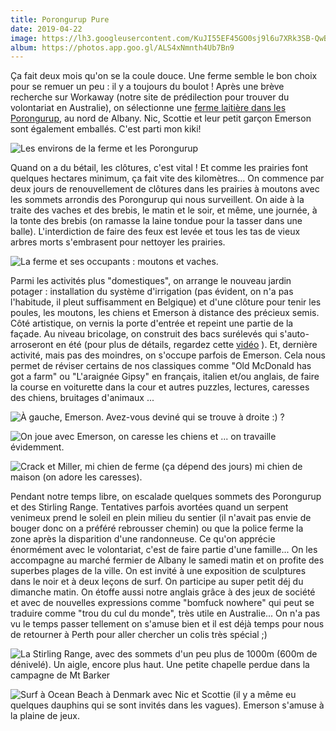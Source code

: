 ```yaml
---
title: Porongurup Pure
date: 2019-04-22
image: https://lh3.googleusercontent.com/KuJI55EF45GO0sj9l6u7XRk3SB-QwBhFQA0PZx_zrrsB7YMd_xv82bRmRr1CF8_evGh4U21syPlFumfkKShaBxxpDLXMfy4tlWRaseu_s9HeOraC2ZvPUZxKN5NcmH5dBO409woD_lc
album: https://photos.app.goo.gl/ALS4xNmnth4Ub7Bn9
---
```


Ça fait deux mois qu'on se la coule douce. Une ferme semble le bon choix pour se remuer un peu : il y a toujours du boulot ! Après une brève recherche sur Workaway (notre site de prédilection pour trouver du volontariat en Australie), on sélectionne une [ferme laitière dans les Porongurup](https://poronguruppure.com.au/), au nord de Albany. Nic, Scottie et leur petit garçon Emerson sont également emballés. C'est parti mon kiki!

![Les environs de la ferme et les Porongurup](https://lh3.googleusercontent.com/d2woqXus3UrJCzj6JzaQuyI4qd7rAZzux6qVpox_ochdxmj1hC7CbDCA28koLALQ8B4IARSrVbL4QkYm22gwUets8juaBE6zUCGDBGdYZhlw1KqJLGjpbo1vZ8WGQcX5kQnWJ7XiDLk)

Quand on a du bétail, les clôtures, c'est vital ! Et comme les prairies font quelques hectares minimum, ça fait vite des kilomètres... On commence par deux jours de renouvellement de clôtures dans les prairies à moutons avec les sommets arrondis des Porongurup qui nous surveillent. On aide à la traite des vaches et des brebis, le matin et le soir, et même, une journée, à la tonte des brebis (on ramasse la laine tondue pour la tasser dans une balle). L'interdiction de faire des feux est levée et tous les tas de vieux arbres morts s'embrasent pour nettoyer les prairies.

![La ferme et ses occupants : moutons et vaches.](https://lh3.googleusercontent.com/DxyfaWW9RXatC_nEpJ-jhl6QehsaPJnhZtqeInJYmzpr-Q5gUIojoAI2iQOR9Z4zWfEaZ2O69jJ-G9X2wuffqx2Gnl-P0NXKqeNfwe0MPbYd-qHbczM1RXHiAdKDWKbIXycLNY1AhBY)

Parmi les activités plus "domestiques", on arrange le nouveau jardin potager : installation du système d'irrigation (pas évident, on n'a pas l'habitude, il pleut suffisamment en Belgique) et d'une clôture pour tenir les poules, les moutons, les chiens et Emerson à distance des précieux semis. Côté artistique, on vernis la porte d'entrée et repeint une partie de la façade. Au niveau bricolage, on construit des bacs surélevés qui s'auto-arroseront en été (pour plus de détails, regardez cette [vidéo](https://youtu.be/dCgciRQAXEw) ). Et, dernière activité, mais pas des moindres, on s'occupe parfois de Emerson. Cela nous permet de réviser certains de nos classiques comme "Old McDonald has got a farm" ou "L'araignée Gipsy" en français, italien et/ou anglais, de faire la course en voiturette dans la cour et autres puzzles, lectures, caresses des chiens, bruitages d'animaux ...

![À gauche, Emerson. Avez-vous deviné qui se trouve à droite :) ? ](https://lh3.googleusercontent.com/N6XSZi2dJcTda3QOnfG_X2VR3hi5_fNatghIRAKNJXUz2XpYdGvD--MywfI3Q5klOLkzGMUCBTvy_YodbKTC02iJsiakPLe1ks97z6f4C_tZBwFm6nZOsZbsfrPPVooGEDgM-1-bZg0)

![On joue avec Emerson, on caresse les chiens et ... on travaille évidemment.](https://lh3.googleusercontent.com/wNj9ieLBizbV4KCEX3hXNxs8nn3uyWP9HdlYpeElCv27sgBMkB4nFB1XRy6-vWsElpgwmu-yukI1N4sxIhyiTtaHzQyyxD9GJwCnFKXVKUGYY0b8Qm41QW102hIq6icTTHuJwZcijS4)

![Crack et Miller, mi chien de ferme (ça dépend des jours) mi chien de maison (on adore les caresses).](https://lh3.googleusercontent.com/V0yDy9D0RCRIW9HuOZb9QHJlb5UxwtVrDFWWWb2jvmiuvtBlcf-6slo6I9FMnx57xGXOYcaqKJ3_571Xq63E9mteRgD9kiPlo-S3PC7VOHKBmA3jjz8mrjz8dv3d5Eg4GgmyKdiywr8)

Pendant notre temps libre, on escalade quelques sommets des Porongurup et des Stirling Range. Tentatives parfois avortées quand un serpent venimeux prend le soleil en plein milieu du sentier (il n'avait pas envie de bouger donc on a préféré rebrousser chemin) ou que la police ferme la zone après la disparition d'une randonneuse. Ce qu'on apprécie énormément avec le volontariat, c'est de faire partie d'une famille... On les accompagne au marché fermier de Albany le samedi matin et on profite des superbes plages de la ville. On est invité à une exposition de sculptures dans le noir et à deux leçons de surf. On participe au super petit déj du dimanche matin. On étoffe aussi notre anglais grâce à des jeux de société et avec de nouvelles expressions comme "bomfuck nowhere" qui peut se traduire comme "trou du cul du monde", très utile en Australie... On n'a pas vu le temps passer tellement on s'amuse bien et il est déjà temps pour nous de retourner à Perth pour aller chercher un colis très spécial ;)

![La Stirling Range, avec des sommets d'un peu plus de 1000m (600m de dénivelé). Un aigle, encore plus haut. Une petite chapelle perdue dans la campagne de Mt Barker](https://lh3.googleusercontent.com/sfzvGFvU7UgHPfgFZvQM2ZXit3CLDSbVaAHyaFKfZ7p5WND45kh56mNIWU1TI3j4ycEValhmp_Seca7HVxXUFmnNBS9fMueF72qN_shhI74ksaNcO7h0mNM0WvCR7Nzuc9XW9jpbsF4)

![Surf à Ocean Beach à Denmark avec Nic et Scottie (il y a même eu quelques dauphins qui se sont invités dans les vagues). Emerson s'amuse à la plaine de jeux.](https://lh3.googleusercontent.com/bFnVafA6ogGQgadkVFlEJJXZvZfiVdmk1m72ctI2-LXFAzzW-CG9IgQZoZm7EWE5_UBzFmlxXMqjaZPa69oMo8e1ZOkzqfLD93kLyxRcUxvJSn8eNhb3lgm7nv0MJANpd621iSdbsa0)




